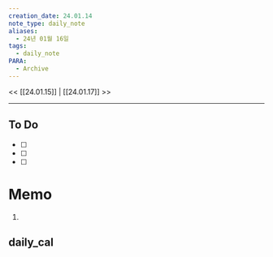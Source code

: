```yaml
---
creation_date: 24.01.14
note_type: daily_note
aliases:
  - 24년 01월 16일
tags:
  - daily_note
PARA:
  - Archive
---
```

<< [[24.01.15]] | [[24.01.17]] >>

---
## To Do
- [ ]  
- [ ]  
- [ ]  


# Memo
1.  

## daily_cal